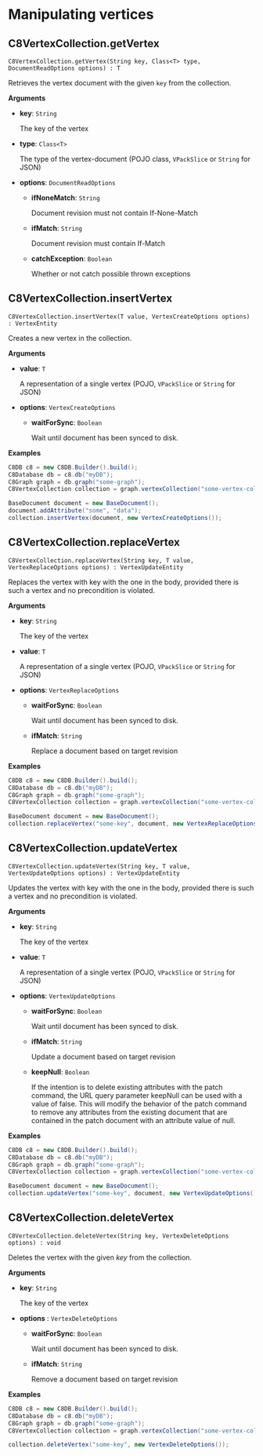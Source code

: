 # Manipulating vertices

## C8VertexCollection.getVertex

`C8VertexCollection.getVertex(String key, Class<T> type, DocumentReadOptions options) : T`

Retrieves the vertex document with the given `key` from the collection.

**Arguments**

- **key**: `String`

  The key of the vertex

- **type**: `Class<T>`

  The type of the vertex-document (POJO class, `VPackSlice` or `String` for JSON)

- **options**: `DocumentReadOptions`

  - **ifNoneMatch**: `String`

    Document revision must not contain If-None-Match

  - **ifMatch**: `String`

    Document revision must contain If-Match

  - **catchException**: `Boolean`

    Whether or not catch possible thrown exceptions

## C8VertexCollection.insertVertex

`C8VertexCollection.insertVertex(T value, VertexCreateOptions options) : VertexEntity`

Creates a new vertex in the collection.

**Arguments**

- **value**: `T`

  A representation of a single vertex (POJO, `VPackSlice` or `String` for JSON)

- **options**: `VertexCreateOptions`

  - **waitForSync**: `Boolean`

    Wait until document has been synced to disk.

**Examples**

```Java
C8DB c8 = new C8DB.Builder().build();
C8Database db = c8.db("myDB");
C8Graph graph = db.graph("some-graph");
C8VertexCollection collection = graph.vertexCollection("some-vertex-collection");

BaseDocument document = new BaseDocument();
document.addAttribute("some", "data");
collection.insertVertex(document, new VertexCreateOptions());
```

## C8VertexCollection.replaceVertex

`C8VertexCollection.replaceVertex(String key, T value, VertexReplaceOptions options) : VertexUpdateEntity`

Replaces the vertex with key with the one in the body, provided there is such
a vertex and no precondition is violated.

**Arguments**

- **key**: `String`

  The key of the vertex

- **value**: `T`

  A representation of a single vertex (POJO, `VPackSlice` or `String` for JSON)

- **options**: `VertexReplaceOptions`

  - **waitForSync**: `Boolean`

    Wait until document has been synced to disk.

  - **ifMatch**: `String`

    Replace a document based on target revision

**Examples**

```Java
C8DB c8 = new C8DB.Builder().build();
C8Database db = c8.db("myDB");
C8Graph graph = db.graph("some-graph");
C8VertexCollection collection = graph.vertexCollection("some-vertex-collection");

BaseDocument document = new BaseDocument();
collection.replaceVertex("some-key", document, new VertexReplaceOptions());
```

## C8VertexCollection.updateVertex

`C8VertexCollection.updateVertex(String key, T value, VertexUpdateOptions options) : VertexUpdateEntity`

Updates the vertex with key with the one in the body, provided there is such
a vertex and no precondition is violated.

**Arguments**

- **key**: `String`

  The key of the vertex

- **value**: `T`

  A representation of a single vertex (POJO, `VPackSlice` or `String` for JSON)

- **options**: `VertexUpdateOptions`

  - **waitForSync**: `Boolean`

    Wait until document has been synced to disk.

  - **ifMatch**: `String`

    Update a document based on target revision

  - **keepNull**: `Boolean`

    If the intention is to delete existing attributes with the patch command,
    the URL query parameter keepNull can be used with a value of false.
    This will modify the behavior of the patch command to remove any attributes
    from the existing document that are contained in the patch document with
    an attribute value of null.

**Examples**

```Java
C8DB c8 = new C8DB.Builder().build();
C8Database db = c8.db("myDB");
C8Graph graph = db.graph("some-graph");
C8VertexCollection collection = graph.vertexCollection("some-vertex-collection");

BaseDocument document = new BaseDocument();
collection.updateVertex("some-key", document, new VertexUpdateOptions());
```

## C8VertexCollection.deleteVertex

`C8VertexCollection.deleteVertex(String key, VertexDeleteOptions options) : void`

Deletes the vertex with the given _key_ from the collection.

**Arguments**

- **key**: `String`

  The key of the vertex

- **options** : `VertexDeleteOptions`

  - **waitForSync**: `Boolean`

    Wait until document has been synced to disk.

  - **ifMatch**: `String`

    Remove a document based on target revision

**Examples**

```Java
C8DB c8 = new C8DB.Builder().build();
C8Database db = c8.db("myDB");
C8Graph graph = db.graph("some-graph");
C8VertexCollection collection = graph.vertexCollection("some-vertex-collection");

collection.deleteVertex("some-key", new VertexDeleteOptions());
```
